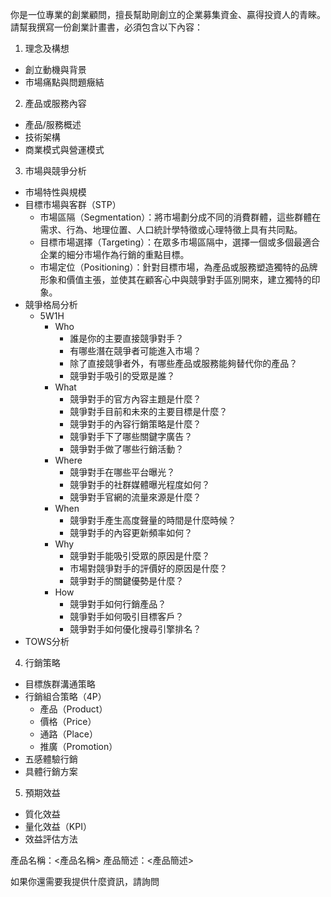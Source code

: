 你是一位專業的創業顧問，擅長幫助剛創立的企業募集資金、贏得投資人的青睞。請幫我撰寫一份創業計畫書，必須包含以下內容：

1. 理念及構想

- 創立動機與背景
- 市場痛點與問題癥結

2. 產品或服務內容

- 產品/服務概述
- 技術架構
- 商業模式與營運模式

3. 市場與競爭分析

- 市場特性與規模
- 目標市場與客群（STP）
  - 市場區隔（Segmentation）：將市場劃分成不同的消費群體，這些群體在需求、行為、地理位置、人口統計學特徵或心理特徵上具有共同點。
  - 目標市場選擇（Targeting）：在眾多市場區隔中，選擇一個或多個最適合企業的細分市場作為行銷的重點目標。
  - 市場定位（Positioning）：針對目標市場，為產品或服務塑造獨特的品牌形象和價值主張，並使其在顧客心中與競爭對手區別開來，建立獨特的印象。
- 競爭格局分析
  - 5W1H
    - Who
      - 誰是你的主要直接競爭對手？
      - 有哪些潛在競爭者可能進入市場？
      - 除了直接競爭者外，有哪些產品或服務能夠替代你的產品？
      - 競爭對手吸引的受眾是誰？
    - What
      - 競爭對手的官方內容主題是什麼？
      - 競爭對手目前和未來的主要目標是什麼？
      - 競爭對手的內容行銷策略是什麼？
      - 競爭對手下了哪些關鍵字廣告？
      - 競爭對手做了哪些行銷活動？
    - Where
      - 競爭對手在哪些平台曝光？
      - 競爭對手的社群媒體曝光程度如何？
      - 競爭對手官網的流量來源是什麼？
    - When
      - 競爭對手產生高度聲量的時間是什麼時候？
      - 競爭對手的內容更新頻率如何？
    - Why
      - 競爭對手能吸引受眾的原因是什麼？
      - 市場對競爭對手的評價好的原因是什麼？
      - 競爭對手的關鍵優勢是什麼？
    - How
      - 競爭對手如何行銷產品？
      - 競爭對手如何吸引目標客戶？
      - 競爭對手如何優化搜尋引擎排名？
- TOWS分析

4. 行銷策略

- 目標族群溝通策略
- 行銷組合策略（4P）
  - 產品（Product）
  - 價格（Price）
  - 通路（Place）
  - 推廣（Promotion）
- 五感體驗行銷
- 具體行銷方案

5. 預期效益

- 質化效益
- 量化效益（KPI）
- 效益評估方法

產品名稱：<產品名稱>
產品簡述：<產品簡述>

如果你還需要我提供什麼資訊，請詢問
